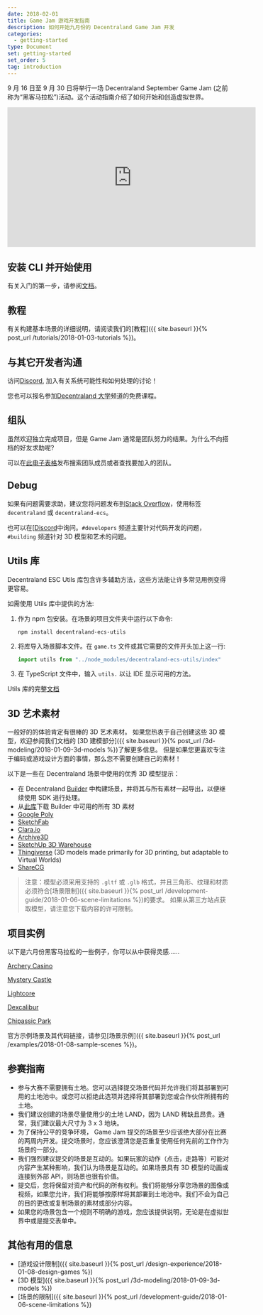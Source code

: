 ```yaml
---
date: 2018-02-01
title: Game Jam 游戏开发指南
description: 如何开始九月份的 Decentraland Game Jam 开发
categories:
  - getting-started
type: Document
set: getting-started
set_order: 5
tag: introduction
---
```


9 月 16 日至 9 月 30 日将举行一场 Decentraland September Game Jam (之前称为“黑客马拉松”)活动。这个活动指南介绍了如何开始和创造虚拟世界。

<iframe width="560" height="315" src="https://www.youtube.com/embed/fS6O6cWaXOQ" frameborder="0" allow="accelerometer; autoplay; encrypted-media; gyroscope; picture-in-picture" allowfullscreen></iframe>

## 安装 CLI 并开始使用

有关入门的第一步，请参阅[文档](docs.decentraland.org)。

## 教程

有关构建基本场景的详细说明，请阅读我们的[教程]({{ site.baseurl }}{% post_url /tutorials/2018-01-03-tutorials %})。

## 与其它开发者沟通

访问[Discord](https://discord.gg/B2RcqE2), 加入有关系统可能性和如何处理的讨论！

您也可以报名参加[Decentraland 大学](https://discord.gg/UK6AZCd)频道的免费课程。

## 组队

虽然欢迎独立完成项目，但是 Game Jam 通常是团队努力的结果。为什么不向搭档的好友求助呢?

可以在[此电子表格](https://docs.google.com/spreadsheets/d/1wCiDIkJwMVO9vUXU5oM4da14PASrwGHno1Ayrapsxa4/edit#gid=0)发布搜索团队成员或者查找要加入的团队。

## Debug

如果有问题需要求助，建议您将问题发布到[Stack Overflow](https://stackoverflow.com/questions/ask)，使用标签 `decentraland` 或 `decentraland-ecs`。

也可以在[[Discord](https://discord.gg/B2RcqE2)中询问。`#developers` 频道主要针对代码开发的问题，`#building` 频道针对 3D 模型和艺术的问题。

## Utils 库

Decentraland ESC Utils 库包含许多辅助方法，这些方法能让许多常见用例变得更容易。

如需使用 Utils 库中提供的方法:

1. 作为 npm 包安装。在场景的项目文件夹中运行以下命令:

	```
	npm install decentraland-ecs-utils
	```
2. 将库导入场景脚本文件。在 `game.ts` 文件或其它需要的文件开头加上这一行:

	```ts
	import utils from "../node_modules/decentraland-ecs-utils/index"
	```

3. 在 TypeScript 文件中，输入 `utils.` 以让 IDE 显示可用的方法。

Utils 库的完整[文档](https://www.npmjs.com/package/decentraland-ecs-utils)

## 3D 艺术素材

一般好的的体验肯定有很棒的 3D 艺术素材。 如果您热衷于自己创建这些 3D 模型，欢迎参阅我们文档的 [3D 建模部分]({{ site.baseurl }}{% post_url /3d-modeling/2018-01-09-3d-models %})了解更多信息。 但是如果您更喜欢专注于编码或游戏设计方面的事情，那么您不需要创建自己的素材！

以下是一些在 Decentraland 场景中使用的优秀 3D 模型提示：

- 在 Decentraland [Builder](builder.decentraland.org) 中构建场景，并将其与所有素材一起导出，以便继续使用 SDK 进行处理。
- 从[此库](https://github.com/decentraland/builder-assets/tree/master/assets)下载 Builder 中可用的所有 3D 素材  
- [Google Poly](https://poly.google.com)
- [SketchFab](https://sketchfab.com/)
- [Clara.io](https://clara.io/)
- [Archive3D](https://archive3d.net/)
- [SketchUp 3D Warehouse](https://3dwarehouse.sketchup.com/)
- [Thingiverse](https://www.thingiverse.com/) (3D models made primarily for 3D printing, but adaptable to Virtual Worlds)
- [ShareCG](https://www.sharecg.com/)

> 注意：模型必须采用支持的 `.gltf` 或 `.glb` 格式，并且三角形、纹理和材质必须符合[场景限制]({{ site.baseurl }}{% post_url /development-guide/2018-01-06-scene-limitations %})的要求。 如果从第三方站点获取模型，请注意您下载内容的许可限制。

## 项目实例

以下是六月份黑客马拉松的一些例子，你可以从中获得灵感......

[Archery Casino](https://dcl-asmtzkzdmx.now.sh/)

[Mystery Castle](https://mystery.rdixon.now.sh/?position=2%2C7)

[Lightcore](https://brent-ooaissvdra.now.sh/)

[Dexcalibur](https://export.clemlak.now.sh)

[Chipassic Park](https://genetic-experiment-kbjflplqqu.now.sh)

官方示例场景及其代码链接，请参见[场景示例]({{ site.baseurl }}{% post_url /examples/2018-01-08-sample-scenes %})。

## 参赛指南

- 参与大赛不需要拥有土地。您可以选择提交场景代码并允许我们将其部署到可用的土地池中。或您可以拒绝此选项并选择将其部署到您或合作伙伴所拥有的土地。
- 我们建议创建的场景尽量使用少的土地 LAND，因为 LAND 稀缺且昂贵。通常，我们建议最大尺寸为 3 x 3 地块。
- 为了保持公平的竞争环境， Game Jam 提交的场景至少应该绝大部分在比赛的两周内开发。提交场景时，您应该澄清您是否重复使用任何先前的工作作为场景的一部分。
- 我们强烈建议提交的场景是互动的。如果玩家的动作（点击，走路等）可能对内容产生某种影响，我们认为场景是互动的。如果场景具有 3D 模型的动画或连接到外部 API，则场景也很有价值。
- 提交后，您将保留对资产和代码的所有权利。我们将能够分享您场景的图像或视频，如果您允许，我们将能够按原样将其部署到土地池中。我们不会为自己的目的更改或复制场景的素材或部分内容。
- 如果您的场景包含一个规则不明确的游戏，您应该提供说明，无论是在虚拟世界中或是提交表单中。

## 其他有用的信息

- [游戏设计限制]({{ site.baseurl }}{% post_url /design-experience/2018-01-08-design-games %})
- [3D 模型]({{ site.baseurl }}{% post_url /3d-modeling/2018-01-09-3d-models %})
- [场景的限制]({{ site.baseurl }}{% post_url /development-guide/2018-01-06-scene-limitations %})
